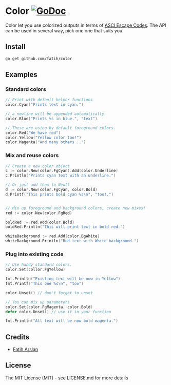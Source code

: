 # Color [![GoDoc](https://godoc.org/github.com/fatih/color?status.png)](http://godoc.org/github.com/fatih/color)

Color let you use colorized outputs in terms of [ASCI Escape
Codes](http://en.wikipedia.org/wiki/ANSI_escape_code#Colors). The API can be
used in several way, pick one one that suits you.


## Install

```bash
go get github.com/fatih/color
```

## Examples

### Standard colors

```go
// Print with default helper functions
color.Cyan("Prints text in cyan.")

// a newline will be appended automatically
color.Blue("Prints %s in blue.", "text")

// These are using by default foreground colors.
color.Red("We have red")
color.Yellow("Yellow color too!")
color.Magenta("And many others ..")

```

### Mix and reuse colors

```go
// Create a new color object
c := color.New(color.FgCyan).Add(color.Underline)
c.Println("Prints cyan text with an underline.")

// Or just add them to New()
d := color.New(color.FgCyan, color.Bold)
d.Printf("This prints bold cyan %s\n", "too!.")


// Mix up foreground and background colors, create new mixes!
red := color.New(color.FgRed)

boldRed := red.Add(color.Bold)
boldRed.Println("This will print text in bold red.")

whiteBackground := red.Add(color.BgWhite)
whiteBackground.Println("Red text with White background.")
```

### Plug into existing code

```go
// Use handy standard colors.
color.Set(collor.FgYellow)

fmt.Println("Existing text will be now in Yellow")
fmt.Printf("This one %s\n", "too")

color.Unset() // don't forget to unset

// You can mix up parameters
color.Set(color.FgMagenta, color.Bold)
defer color.Unset() // use it in your function

fmt.Println("All text will be now bold magenta.")
```

## Credits

 * [Fatih Arslan](https://github.com/fatih)

## License

The MIT License (MIT) - see LICENSE.md for more details


